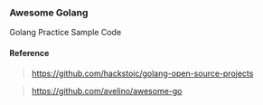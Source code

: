 ### Awesome Golang

Golang Practice Sample Code

#### Reference

> https://github.com/hackstoic/golang-open-source-projects

> https://github.com/avelino/awesome-go

